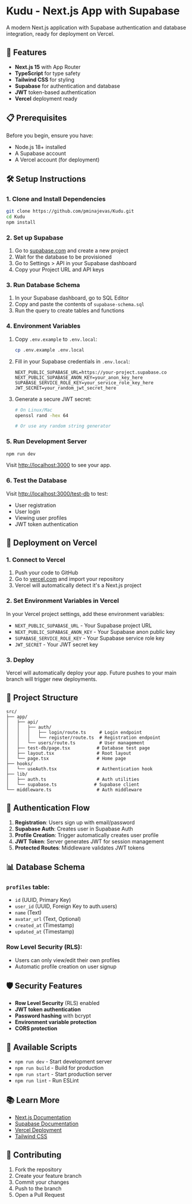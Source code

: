 # Kudu - Next.js App with Supabase

A modern Next.js application with Supabase authentication and database integration, ready for deployment on Vercel.

## 🚀 Features

- **Next.js 15** with App Router
- **TypeScript** for type safety
- **Tailwind CSS** for styling
- **Supabase** for authentication and database
- **JWT** token-based authentication
- **Vercel** deployment ready

## 📋 Prerequisites

Before you begin, ensure you have:

- Node.js 18+ installed
- A Supabase account
- A Vercel account (for deployment)

## 🛠️ Setup Instructions

### 1. Clone and Install Dependencies

```bash
git clone https://github.com/pminajevas/Kudu.git
cd Kudu
npm install
```

### 2. Set up Supabase

1. Go to [supabase.com](https://supabase.com) and create a new project
2. Wait for the database to be provisioned
3. Go to Settings > API in your Supabase dashboard
4. Copy your Project URL and API keys

### 3. Run Database Schema

1. In your Supabase dashboard, go to SQL Editor
2. Copy and paste the contents of `supabase-schema.sql`
3. Run the query to create tables and functions

### 4. Environment Variables

1. Copy `.env.example` to `.env.local`:

   ```bash
   cp .env.example .env.local
   ```

2. Fill in your Supabase credentials in `.env.local`:

   ```env
   NEXT_PUBLIC_SUPABASE_URL=https://your-project.supabase.co
   NEXT_PUBLIC_SUPABASE_ANON_KEY=your_anon_key_here
   SUPABASE_SERVICE_ROLE_KEY=your_service_role_key_here
   JWT_SECRET=your_random_jwt_secret_here
   ```

3. Generate a secure JWT secret:

   ```bash
   # On Linux/Mac
   openssl rand -hex 64

   # Or use any random string generator
   ```

### 5. Run Development Server

```bash
npm run dev
```

Visit [http://localhost:3000](http://localhost:3000) to see your app.

### 6. Test the Database

Visit [http://localhost:3000/test-db](http://localhost:3000/test-db) to test:

- User registration
- User login
- Viewing user profiles
- JWT token authentication

## 🚀 Deployment on Vercel

### 1. Connect to Vercel

1. Push your code to GitHub
2. Go to [vercel.com](https://vercel.com) and import your repository
3. Vercel will automatically detect it's a Next.js project

### 2. Set Environment Variables in Vercel

In your Vercel project settings, add these environment variables:

- `NEXT_PUBLIC_SUPABASE_URL` - Your Supabase project URL
- `NEXT_PUBLIC_SUPABASE_ANON_KEY` - Your Supabase anon public key
- `SUPABASE_SERVICE_ROLE_KEY` - Your Supabase service role key
- `JWT_SECRET` - Your JWT secret key

### 3. Deploy

Vercel will automatically deploy your app. Future pushes to your main branch will trigger new deployments.

## 📁 Project Structure

```
src/
├── app/
│   ├── api/
│   │   ├── auth/
│   │   │   ├── login/route.ts     # Login endpoint
│   │   │   └── register/route.ts  # Registration endpoint
│   │   └── users/route.ts         # User management
│   ├── test-db/page.tsx          # Database test page
│   ├── layout.tsx                # Root layout
│   └── page.tsx                  # Home page
├── hooks/
│   └── useAuth.tsx               # Authentication hook
├── lib/
│   ├── auth.ts                   # Auth utilities
│   └── supabase.ts              # Supabase client
└── middleware.ts                 # Auth middleware
```

## 🔐 Authentication Flow

1. **Registration**: Users sign up with email/password
2. **Supabase Auth**: Creates user in Supabase Auth
3. **Profile Creation**: Trigger automatically creates user profile
4. **JWT Token**: Server generates JWT for session management
5. **Protected Routes**: Middleware validates JWT tokens

## 📊 Database Schema

### `profiles` table:

- `id` (UUID, Primary Key)
- `user_id` (UUID, Foreign Key to auth.users)
- `name` (Text)
- `avatar_url` (Text, Optional)
- `created_at` (Timestamp)
- `updated_at` (Timestamp)

### Row Level Security (RLS):

- Users can only view/edit their own profiles
- Automatic profile creation on user signup

## 🛡️ Security Features

- **Row Level Security** (RLS) enabled
- **JWT token authentication**
- **Password hashing** with bcrypt
- **Environment variable protection**
- **CORS protection**

## 🔧 Available Scripts

- `npm run dev` - Start development server
- `npm run build` - Build for production
- `npm run start` - Start production server
- `npm run lint` - Run ESLint

## 📚 Learn More

- [Next.js Documentation](https://nextjs.org/docs)
- [Supabase Documentation](https://supabase.com/docs)
- [Vercel Deployment](https://vercel.com/docs)
- [Tailwind CSS](https://tailwindcss.com/docs)

## 🤝 Contributing

1. Fork the repository
2. Create your feature branch
3. Commit your changes
4. Push to the branch
5. Open a Pull Request
